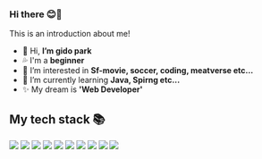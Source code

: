 ### Hi there 😊🙌

<!---
prayer0420/prayer0420 is a ✨ special ✨ repository because its `README.md` (this file) appears on your GitHub profile.
You can click the Preview link to take a look at your changes.
--->


This is an introduction about me!


- 👋 Hi, **I’m gido park**
- 💦 I'm a **beginner**
- 👀 I’m interested in **Sf-movie, soccer, coding, meatverse etc...**
- 🌱 I’m currently learning **Java, Spirng etc...**
- ✨ My dream is **'Web Developer'**







<h2> My tech stack 📚 </h2>
<img src="https://img.shields.io/badge/-Java-007396?style=for-the-badge&logo=java&logoColor=white">
<img src="https://img.shields.io/badge/-SpringBoot-6DB33F?style=for-the-badge&logo=spring&logoColor=white">
<img src="https://img.shields.io/badge/-MySQL-4479A1?style=for-the-badge&logo=mysql&logoColor=white">

<img src="https://img.shields.io/badge/-.NET-512BD4?style=for-the-badge&logo=.net&logoColor=white">
<img src="https://img.shields.io/badge/-C-000000?style=for-the-badge&logo=c&logoColor=white">
<img src="https://img.shields.io/badge/-C++-00599C?style=for-the-badge&logo=c++&logoColor=white">
<img src="https://img.shields.io/badge/-Unity-FFFFFF?style=for-the-badge&logo=unity&logoColor=black">
<img src="https://img.shields.io/badge/-Unreal-0E1128?style=for-the-badge&logo=unrealengine&logoColor=white">
<img src="https://img.shields.io/badge/-GitHub-181717?style=for-the-badge&logo=github&logoColor=white">
<img src="https://img.shields.io/badge/-C%23-239120?style=for-the-badge&logo=c-sharp&logoColor=white">


 
